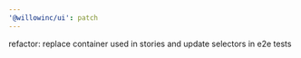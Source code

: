 ```yaml
---
'@willowinc/ui': patch
---
```


refactor: replace container used in stories and update selectors in e2e tests
